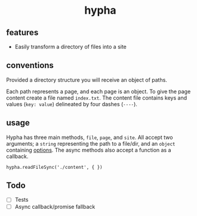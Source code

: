 <h1 align="center">hypha</h1>

## features

- Easily transform a directory of files into a site

## conventions

Provided a directory structure you will receive an object of paths.

Each path represents a page, and each page is an object. To give the page content create a file named `index.txt`. The content file contains keys and values (`key: value`) delineated by four dashes (`----`).

## usage

Hypha has three main methods, `file`, `page`, and `site`. All accept two arguments; a `string` representing the path to a file/dir, and an `object` containing [options](#options). The async methods also accept a function as a callback.

```
hypha.readFileSync('./content', { })
```

## Todo

- [ ] Tests
- [ ] Async callback/promise fallback
